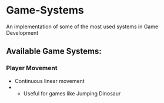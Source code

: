 # Game-Systems
An implementation of some of the most used systems in Game Development

## Available Game Systems:
### Player Movement
- Continuous linear movement 
- - Useful for games like Jumping Dinosaur
